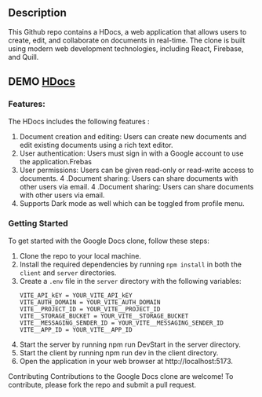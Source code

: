 ## Description

This Github repo contains a HDocs, a web application that allows users to create, edit, and collaborate on documents in real-time. The clone is built using modern web development technologies, including React, Firebase, and Quill.

## DEMO [HDocs](https://hdocs.netlify.app/)

### Features:

The HDocs includes the following features :

1. Document creation and editing: Users can create new documents and edit existing documents using a rich text editor.
2. User authentication: Users must sign in with a Google account to use the application.Frebas
3. User permissions: Users can be given read-only or read-write access to documents.
   4 .Document sharing: Users can share documents with other users via email.
   4 .Document sharing: Users can share documents with other users via email.
4. Supports Dark mode as well which can be toggled from profile menu.

### Getting Started

To get started with the Google Docs clone, follow these steps:

1. Clone the repo to your local machine.
2. Install the required dependencies by running `npm install` in both the `client` and `server` directories.
3. Create a `.env` file in the `server` directory with the following variables:
   ```
   VITE_API_kEY = YOUR_VITE_API_kEY
   VITE_AUTH_DOMAIN = YOUR_VITE_AUTH_DOMAIN
   VITE__PROJECT_ID = YOUR_VITE__PROJECT_ID
   VITE__STORAGE_BUCKET = YOUR_VITE__STORAGE_BUCKET
   VITE__MESSAGING_SENDER_ID = YOUR_VITE__MESSAGING_SENDER_ID
   VITE__APP_ID = YOUR_VITE__APP_ID
   ```
4. Start the server by running npm run DevStart in the server directory.
5. Start the client by running npm run dev in the client directory.
6. Open the application in your web browser at http://localhost:5173.

Contributing
Contributions to the Google Docs clone are welcome! To contribute, please fork the repo and submit a pull request.
